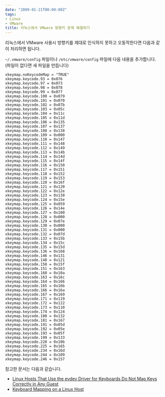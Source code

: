 ```yaml
---
date: "2009-01-21T00:00:00Z"
tags:
- Linux
- VMware
title: 리눅스에서 VMware 방향키 문제 해결하기
---
```


리눅스에서 VMware 사용시 방향키를 제대로 인식하지 못하고 오동작한다면 다음과 같이 처리하면 됩니다.

`~/.vmware/config` 파일이나 `/etc/vmware/config` 파일에 다음 내용을 추가합니다. (파일이 없다면 새 파일을 만듭니다)

    xkeymap.noKeycodeMap = "TRUE"
    xkeymap.keycode.93 = 0x076
    xkeymap.keycode.97 = 0x073
    xkeymap.keycode.98 = 0x078
    xkeymap.keycode.99 = 0x077
    xkeymap.keycode.100 = 0x079
    xkeymap.keycode.101 = 0x070
    xkeymap.keycode.102 = 0x07b
    xkeymap.keycode.103 = 0x05c
    xkeymap.keycode.104 = 0x11c
    xkeymap.keycode.105 = 0x11d
    xkeymap.keycode.106 = 0x135
    xkeymap.keycode.107 = 0x137
    xkeymap.keycode.108 = 0x138
    xkeymap.keycode.109 = 0x000
    xkeymap.keycode.110 = 0x147
    xkeymap.keycode.111 = 0x148
    xkeymap.keycode.112 = 0x149
    xkeymap.keycode.113 = 0x14b
    xkeymap.keycode.114 = 0x14d
    xkeymap.keycode.115 = 0x14f
    xkeymap.keycode.116 = 0x150
    xkeymap.keycode.117 = 0x151
    xkeymap.keycode.118 = 0x152
    xkeymap.keycode.119 = 0x153
    xkeymap.keycode.120 = 0x16f
    xkeymap.keycode.121 = 0x120
    xkeymap.keycode.122 = 0x12e
    xkeymap.keycode.123 = 0x130
    xkeymap.keycode.124 = 0x15e
    xkeymap.keycode.125 = 0x059
    xkeymap.keycode.126 = 0x14e
    xkeymap.keycode.127 = 0x100
    xkeymap.keycode.128 = 0x000
    xkeymap.keycode.129 = 0x07e
    xkeymap.keycode.130 = 0x000
    xkeymap.keycode.131 = 0x000
    xkeymap.keycode.132 = 0x07d
    xkeymap.keycode.133 = 0x15b
    xkeymap.keycode.134 = 0x15c
    xkeymap.keycode.135 = 0x15d
    xkeymap.keycode.136 = 0x168
    xkeymap.keycode.146 = 0x131
    xkeymap.keycode.148 = 0x121
    xkeymap.keycode.150 = 0x15f
    xkeymap.keycode.151 = 0x163
    xkeymap.keycode.160 = 0x10a
    xkeymap.keycode.163 = 0x16c
    xkeymap.keycode.164 = 0x166
    xkeymap.keycode.165 = 0x16b
    xkeymap.keycode.166 = 0x16a
    xkeymap.keycode.167 = 0x169
    xkeymap.keycode.171 = 0x119
    xkeymap.keycode.172 = 0x122
    xkeymap.keycode.173 = 0x110
    xkeymap.keycode.174 = 0x124
    xkeymap.keycode.180 = 0x132
    xkeymap.keycode.181 = 0x167
    xkeymap.keycode.191 = 0x05d
    xkeymap.keycode.192 = 0x05e
    xkeymap.keycode.193 = 0x05f
    xkeymap.keycode.199 = 0x133
    xkeymap.keycode.220 = 0x10b
    xkeymap.keycode.225 = 0x165
    xkeymap.keycode.234 = 0x16d
    xkeymap.keycode.244 = 0x109
    xkeymap.keycode.246 = 0x157

참고한 문서는 다음과 같습니다.

-   [Linux Hosts That Use the evdev Driver for Keyboards Do Not Map Keys Correctly in Any Guest](http://kb.vmware.com/selfservice/microsites/search.do?cmd=displayKC&docType=kc&externalId=1007439)
-   [Keyboard Mapping on a Linux Host](http://www.vmware.com/support/ws55/doc/ws_devices_keymap_linux.html)

